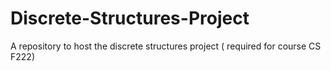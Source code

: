 # Discrete-Structures-Project
A repository to host the discrete structures project ( required for course CS F222)
